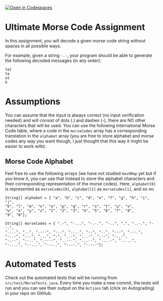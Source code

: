 [![Open in Codespaces](https://classroom.github.com/assets/launch-codespace-7f7980b617ed060a017424585567c406b6ee15c891e84e1186181d67ecf80aa0.svg)](https://classroom.github.com/open-in-codespaces?assignment_repo_id=12125563)
# Ultimate Morse Code Assignment

In this assignment, you will decode a given morse code string without spaces in all possible ways.

For example, given a string `-.-`, your program should be able to generate the following decoded messages (in any order):
```
tet
ta
nt
k
```

# Assumptions

You can assume that the input is always correct (no input verification needed) and will consist of dots (.) and dashes (-), there are NO other characters that will be used. You can use the following international Morse Code table, where a code in the `morseCodes` array has a corresponding translation in the `alphabet` array (you are free to store alphabet and morse codes any way you want though, I just thought that this way it might be easier to work with).

## Morse Code Alphabet

Feel free to use the following arrays (we have not studied `HashMap` yet but if you know it, you can use that instead to store the alphabet characters and their corresponding representation of the morse codes). Here, `alphabet[0]` is represented as `morseCodes[0]`, `alphabet[1]` as `morseCodes[1]`, and so on.

```
String[] alphabet = { "a", "b", "c", "d", "e", "f", "g", "h", "i", "j",
"k", "l", "m", "n", "o", "p", "q", "r", "s", "t", "u", "v",
"w", "x", "y", "z", "1", "2", "3", "4", "5", "6", "7", "8",
"9", "0"};

String[] morseCodes = { ".-", "-...", "-.-.", "-..", ".", "..-.", "--.",
"....", "..", ".---", "-.-", ".-..", "--", "-.", "---", ".--.",
"--.-", ".-.", "...", "-", "..-", "...-", ".--", "-..-",
"-.--", "--..", ".----", "..---", "...--", "....-", ".....",
"-....", "--...", "---..", "----.", "-----"};
```
# Automated Tests

Check out the automated tests that will be running from `src/test/MorseTests.java`. Every time you make a new commit, the tests will run and you can see their output on the `Actions` tab (click on Autograding) in your repo on GitHub.
